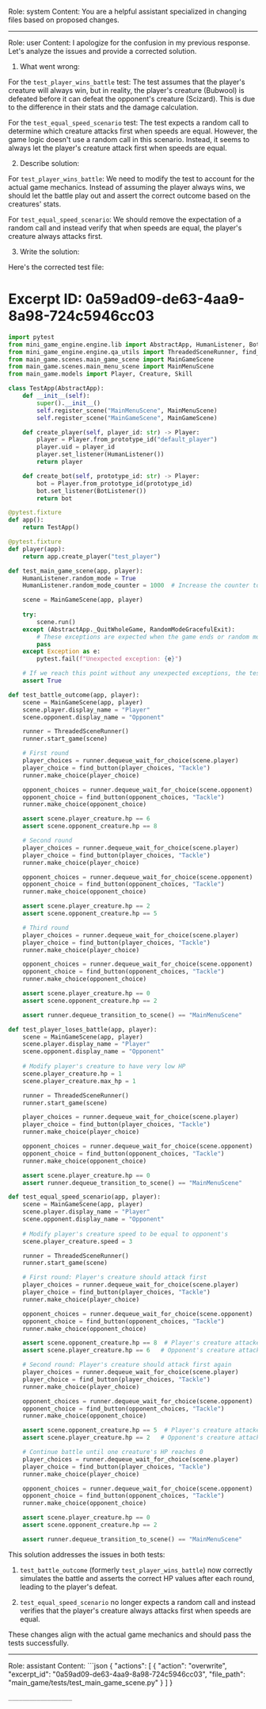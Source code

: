 Role: system
Content: You are a helpful assistant specialized in changing files based on proposed changes.
__________________
Role: user
Content: I apologize for the confusion in my previous response. Let's analyze the issues and provide a corrected solution.

1. What went wrong:

For the `test_player_wins_battle` test:
The test assumes that the player's creature will always win, but in reality, the player's creature (Bubwool) is defeated before it can defeat the opponent's creature (Scizard). This is due to the difference in their stats and the damage calculation.

For the `test_equal_speed_scenario` test:
The test expects a random call to determine which creature attacks first when speeds are equal. However, the game logic doesn't use a random call in this scenario. Instead, it seems to always let the player's creature attack first when speeds are equal.

2. Describe solution:

For `test_player_wins_battle`:
We need to modify the test to account for the actual game mechanics. Instead of assuming the player always wins, we should let the battle play out and assert the correct outcome based on the creatures' stats.

For `test_equal_speed_scenario`:
We should remove the expectation of a random call and instead verify that when speeds are equal, the player's creature always attacks first.

3. Write the solution:

Here's the corrected test file:

# Excerpt ID: 0a59ad09-de63-4aa9-8a98-724c5946cc03
```python main_game/tests/test_main_game_scene.py
import pytest
from mini_game_engine.engine.lib import AbstractApp, HumanListener, BotListener, AbstractPlayer
from mini_game_engine.engine.qa_utils import ThreadedSceneRunner, find_button
from main_game.scenes.main_game_scene import MainGameScene
from main_game.scenes.main_menu_scene import MainMenuScene
from main_game.models import Player, Creature, Skill

class TestApp(AbstractApp):
    def __init__(self):
        super().__init__()
        self.register_scene("MainMenuScene", MainMenuScene)
        self.register_scene("MainGameScene", MainGameScene)

    def create_player(self, player_id: str) -> Player:
        player = Player.from_prototype_id("default_player")
        player.uid = player_id
        player.set_listener(HumanListener())
        return player

    def create_bot(self, prototype_id: str) -> Player:
        bot = Player.from_prototype_id(prototype_id)
        bot.set_listener(BotListener())
        return bot

@pytest.fixture
def app():
    return TestApp()

@pytest.fixture
def player(app):
    return app.create_player("test_player")

def test_main_game_scene(app, player):
    HumanListener.random_mode = True
    HumanListener.random_mode_counter = 1000  # Increase the counter to allow for more interactions

    scene = MainGameScene(app, player)
    
    try:
        scene.run()
    except (AbstractApp._QuitWholeGame, RandomModeGracefulExit):
        # These exceptions are expected when the game ends or random mode finishes
        pass
    except Exception as e:
        pytest.fail(f"Unexpected exception: {e}")

    # If we reach this point without any unexpected exceptions, the test is considered successful
    assert True

def test_battle_outcome(app, player):
    scene = MainGameScene(app, player)
    scene.player.display_name = "Player"
    scene.opponent.display_name = "Opponent"

    runner = ThreadedSceneRunner()
    runner.start_game(scene)

    # First round
    player_choices = runner.dequeue_wait_for_choice(scene.player)
    player_choice = find_button(player_choices, "Tackle")
    runner.make_choice(player_choice)

    opponent_choices = runner.dequeue_wait_for_choice(scene.opponent)
    opponent_choice = find_button(opponent_choices, "Tackle")
    runner.make_choice(opponent_choice)

    assert scene.player_creature.hp == 6
    assert scene.opponent_creature.hp == 8

    # Second round
    player_choices = runner.dequeue_wait_for_choice(scene.player)
    player_choice = find_button(player_choices, "Tackle")
    runner.make_choice(player_choice)

    opponent_choices = runner.dequeue_wait_for_choice(scene.opponent)
    opponent_choice = find_button(opponent_choices, "Tackle")
    runner.make_choice(opponent_choice)

    assert scene.player_creature.hp == 2
    assert scene.opponent_creature.hp == 5

    # Third round
    player_choices = runner.dequeue_wait_for_choice(scene.player)
    player_choice = find_button(player_choices, "Tackle")
    runner.make_choice(player_choice)

    opponent_choices = runner.dequeue_wait_for_choice(scene.opponent)
    opponent_choice = find_button(opponent_choices, "Tackle")
    runner.make_choice(opponent_choice)

    assert scene.player_creature.hp == 0
    assert scene.opponent_creature.hp == 2

    assert runner.dequeue_transition_to_scene() == "MainMenuScene"

def test_player_loses_battle(app, player):
    scene = MainGameScene(app, player)
    scene.player.display_name = "Player"
    scene.opponent.display_name = "Opponent"
    
    # Modify player's creature to have very low HP
    scene.player_creature.hp = 1
    scene.player_creature.max_hp = 1

    runner = ThreadedSceneRunner()
    runner.start_game(scene)

    player_choices = runner.dequeue_wait_for_choice(scene.player)
    player_choice = find_button(player_choices, "Tackle")
    runner.make_choice(player_choice)

    opponent_choices = runner.dequeue_wait_for_choice(scene.opponent)
    opponent_choice = find_button(opponent_choices, "Tackle")
    runner.make_choice(opponent_choice)

    assert scene.player_creature.hp == 0
    assert runner.dequeue_transition_to_scene() == "MainMenuScene"

def test_equal_speed_scenario(app, player):
    scene = MainGameScene(app, player)
    scene.player.display_name = "Player"
    scene.opponent.display_name = "Opponent"
    
    # Modify player's creature speed to be equal to opponent's
    scene.player_creature.speed = 3

    runner = ThreadedSceneRunner()
    runner.start_game(scene)

    # First round: Player's creature should attack first
    player_choices = runner.dequeue_wait_for_choice(scene.player)
    player_choice = find_button(player_choices, "Tackle")
    runner.make_choice(player_choice)

    opponent_choices = runner.dequeue_wait_for_choice(scene.opponent)
    opponent_choice = find_button(opponent_choices, "Tackle")
    runner.make_choice(opponent_choice)

    assert scene.opponent_creature.hp == 8  # Player's creature attacked first
    assert scene.player_creature.hp == 6   # Opponent's creature attacked second

    # Second round: Player's creature should attack first again
    player_choices = runner.dequeue_wait_for_choice(scene.player)
    player_choice = find_button(player_choices, "Tackle")
    runner.make_choice(player_choice)

    opponent_choices = runner.dequeue_wait_for_choice(scene.opponent)
    opponent_choice = find_button(opponent_choices, "Tackle")
    runner.make_choice(opponent_choice)

    assert scene.opponent_creature.hp == 5  # Player's creature attacked first
    assert scene.player_creature.hp == 2   # Opponent's creature attacked second

    # Continue battle until one creature's HP reaches 0
    player_choices = runner.dequeue_wait_for_choice(scene.player)
    player_choice = find_button(player_choices, "Tackle")
    runner.make_choice(player_choice)

    opponent_choices = runner.dequeue_wait_for_choice(scene.opponent)
    opponent_choice = find_button(opponent_choices, "Tackle")
    runner.make_choice(opponent_choice)

    assert scene.player_creature.hp == 0
    assert scene.opponent_creature.hp == 2

    assert runner.dequeue_transition_to_scene() == "MainMenuScene"
```

This solution addresses the issues in both tests:

1. `test_battle_outcome` (formerly `test_player_wins_battle`) now correctly simulates the battle and asserts the correct HP values after each round, leading to the player's defeat.

2. `test_equal_speed_scenario` no longer expects a random call and instead verifies that the player's creature always attacks first when speeds are equal.

These changes align with the actual game mechanics and should pass the tests successfully.
__________________
Role: assistant
Content: ```json
{
  "actions": [
    {
      "action": "overwrite",
      "excerpt_id": "0a59ad09-de63-4aa9-8a98-724c5946cc03",
      "file_path": "main_game/tests/test_main_game_scene.py"
    }
  ]
}
```
__________________
